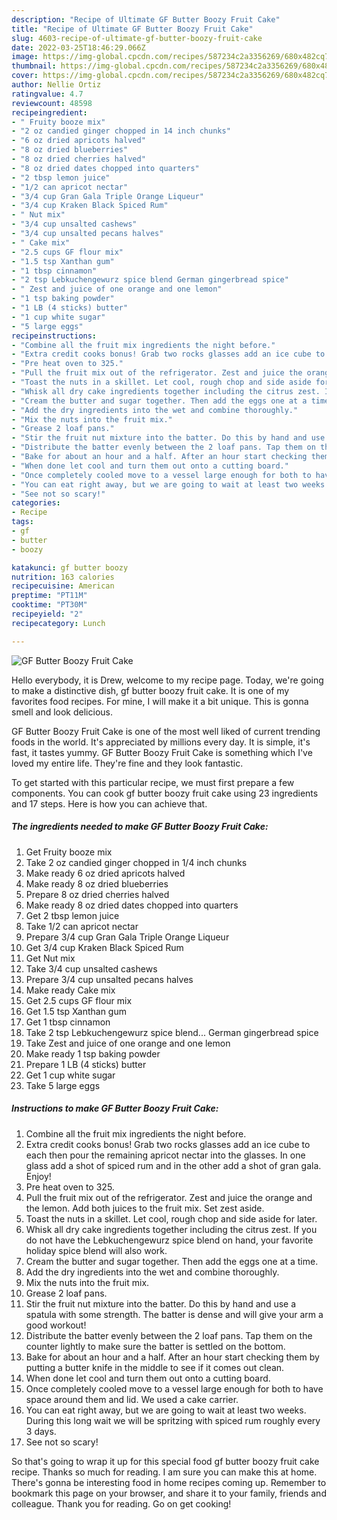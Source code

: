 ```yaml
---
description: "Recipe of Ultimate GF Butter Boozy Fruit Cake"
title: "Recipe of Ultimate GF Butter Boozy Fruit Cake"
slug: 4603-recipe-of-ultimate-gf-butter-boozy-fruit-cake
date: 2022-03-25T18:46:29.066Z
image: https://img-global.cpcdn.com/recipes/587234c2a3356269/680x482cq70/gf-butter-boozy-fruit-cake-recipe-main-photo.jpg
thumbnail: https://img-global.cpcdn.com/recipes/587234c2a3356269/680x482cq70/gf-butter-boozy-fruit-cake-recipe-main-photo.jpg
cover: https://img-global.cpcdn.com/recipes/587234c2a3356269/680x482cq70/gf-butter-boozy-fruit-cake-recipe-main-photo.jpg
author: Nellie Ortiz
ratingvalue: 4.7
reviewcount: 48598
recipeingredient:
- " Fruity booze mix"
- "2 oz candied ginger chopped in 14 inch chunks"
- "6 oz dried apricots halved"
- "8 oz dried blueberries"
- "8 oz dried cherries halved"
- "8 oz dried dates chopped into quarters"
- "2 tbsp lemon juice"
- "1/2 can apricot nectar"
- "3/4 cup Gran Gala Triple Orange Liqueur"
- "3/4 cup Kraken Black Spiced Rum"
- " Nut mix"
- "3/4 cup unsalted cashews"
- "3/4 cup unsalted pecans halves"
- " Cake mix"
- "2.5 cups GF flour mix"
- "1.5 tsp Xanthan gum"
- "1 tbsp cinnamon"
- "2 tsp Lebkuchengewurz spice blend German gingerbread spice"
- " Zest and juice of one orange and one lemon"
- "1 tsp baking powder"
- "1 LB (4 sticks) butter"
- "1 cup white sugar"
- "5 large eggs"
recipeinstructions:
- "Combine all the fruit mix ingredients the night before."
- "Extra credit cooks bonus! Grab two rocks glasses add an ice cube to each then pour the remaining apricot nectar into the glasses. In one glass add a shot of spiced rum and in the other add a shot of gran gala. Enjoy!"
- "Pre heat oven to 325."
- "Pull the fruit mix out of the refrigerator. Zest and juice the orange and the lemon. Add both juices to the fruit mix. Set zest aside."
- "Toast the nuts in a skillet. Let cool, rough chop and side aside for later."
- "Whisk all dry cake ingredients together including the citrus zest. If you do not have the Lebkuchengewurz spice blend on hand, your favorite holiday spice blend will also work."
- "Cream the butter and sugar together. Then add the eggs one at a time."
- "Add the dry ingredients into the wet and combine thoroughly."
- "Mix the nuts into the fruit mix."
- "Grease 2 loaf pans."
- "Stir the fruit nut mixture into the batter. Do this by hand and use a spatula with some strength. The batter is dense and will give your arm a good workout!"
- "Distribute the batter evenly between the 2 loaf pans. Tap them on the counter lightly to make sure the batter is settled on the bottom."
- "Bake for about an hour and a half. After an hour start checking them by putting a butter knife in the middle to see if it comes out clean."
- "When done let cool and turn them out onto a cutting board."
- "Once completely cooled move to a vessel large enough for both to have space around them and lid. We used a cake carrier."
- "You can eat right away, but we are going to wait at least two weeks. During this long wait we will be spritzing with spiced rum roughly every 3 days."
- "See not so scary!"
categories:
- Recipe
tags:
- gf
- butter
- boozy

katakunci: gf butter boozy 
nutrition: 163 calories
recipecuisine: American
preptime: "PT11M"
cooktime: "PT30M"
recipeyield: "2"
recipecategory: Lunch

---
```



![GF Butter Boozy Fruit Cake](https://img-global.cpcdn.com/recipes/587234c2a3356269/680x482cq70/gf-butter-boozy-fruit-cake-recipe-main-photo.jpg)

Hello everybody, it is Drew, welcome to my recipe page. Today, we're going to make a distinctive dish, gf butter boozy fruit cake. It is one of my favorites food recipes. For mine, I will make it a bit unique. This is gonna smell and look delicious.



GF Butter Boozy Fruit Cake is one of the most well liked of current trending foods in the world. It's appreciated by millions every day. It is simple, it's fast, it tastes yummy. GF Butter Boozy Fruit Cake is something which I've loved my entire life. They're fine and they look fantastic.


To get started with this particular recipe, we must first prepare a few components. You can cook gf butter boozy fruit cake using 23 ingredients and 17 steps. Here is how you can achieve that.

<!--inarticleads1-->

##### The ingredients needed to make GF Butter Boozy Fruit Cake:

1. Get  Fruity booze mix
1. Take 2 oz candied ginger chopped in 1/4 inch chunks
1. Make ready 6 oz dried apricots halved
1. Make ready 8 oz dried blueberries
1. Prepare 8 oz dried cherries halved
1. Make ready 8 oz dried dates chopped into quarters
1. Get 2 tbsp lemon juice
1. Take 1/2 can apricot nectar
1. Prepare 3/4 cup Gran Gala Triple Orange Liqueur
1. Get 3/4 cup Kraken Black Spiced Rum
1. Get  Nut mix
1. Take 3/4 cup unsalted cashews
1. Prepare 3/4 cup unsalted pecans halves
1. Make ready  Cake mix
1. Get 2.5 cups GF flour mix
1. Get 1.5 tsp Xanthan gum
1. Get 1 tbsp cinnamon
1. Take 2 tsp Lebkuchengewurz spice blend... German gingerbread spice
1. Take  Zest and juice of one orange and one lemon
1. Make ready 1 tsp baking powder
1. Prepare 1 LB (4 sticks) butter
1. Get 1 cup white sugar
1. Take 5 large eggs




<!--inarticleads2-->

##### Instructions to make GF Butter Boozy Fruit Cake:

1. Combine all the fruit mix ingredients the night before.
1. Extra credit cooks bonus! Grab two rocks glasses add an ice cube to each then pour the remaining apricot nectar into the glasses. In one glass add a shot of spiced rum and in the other add a shot of gran gala. Enjoy!
1. Pre heat oven to 325.
1. Pull the fruit mix out of the refrigerator. Zest and juice the orange and the lemon. Add both juices to the fruit mix. Set zest aside.
1. Toast the nuts in a skillet. Let cool, rough chop and side aside for later.
1. Whisk all dry cake ingredients together including the citrus zest. If you do not have the Lebkuchengewurz spice blend on hand, your favorite holiday spice blend will also work.
1. Cream the butter and sugar together. Then add the eggs one at a time.
1. Add the dry ingredients into the wet and combine thoroughly.
1. Mix the nuts into the fruit mix.
1. Grease 2 loaf pans.
1. Stir the fruit nut mixture into the batter. Do this by hand and use a spatula with some strength. The batter is dense and will give your arm a good workout!
1. Distribute the batter evenly between the 2 loaf pans. Tap them on the counter lightly to make sure the batter is settled on the bottom.
1. Bake for about an hour and a half. After an hour start checking them by putting a butter knife in the middle to see if it comes out clean.
1. When done let cool and turn them out onto a cutting board.
1. Once completely cooled move to a vessel large enough for both to have space around them and lid. We used a cake carrier.
1. You can eat right away, but we are going to wait at least two weeks. During this long wait we will be spritzing with spiced rum roughly every 3 days.
1. See not so scary!




So that's going to wrap it up for this special food gf butter boozy fruit cake recipe. Thanks so much for reading. I am sure you can make this at home. There's gonna be interesting food in home recipes coming up. Remember to bookmark this page on your browser, and share it to your family, friends and colleague. Thank you for reading. Go on get cooking!
